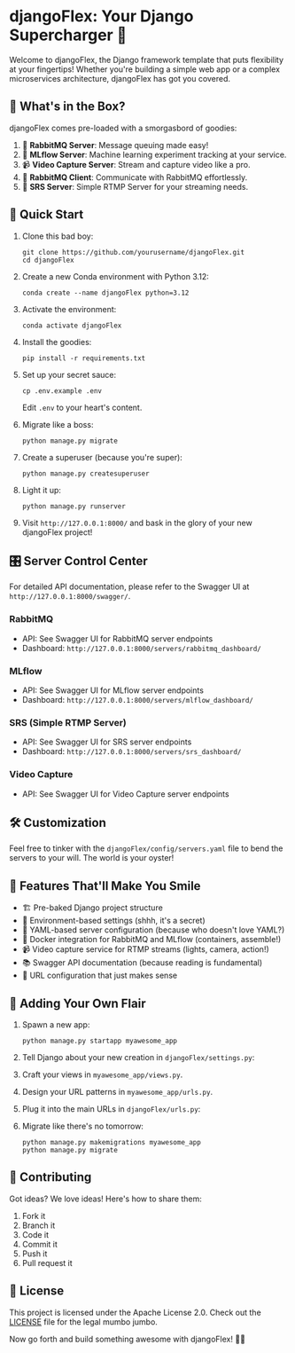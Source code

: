 # djangoFlex: Your Django Supercharger 🚀

Welcome to djangoFlex, the Django framework template that puts flexibility at your fingertips! Whether you're building a simple web app or a complex microservices architecture, djangoFlex has got you covered.

## 🌟 What's in the Box?

djangoFlex comes pre-loaded with a smorgasbord of goodies:

1. 🐰 **RabbitMQ Server**: Message queuing made easy!
2. 🧠 **MLflow Server**: Machine learning experiment tracking at your service.
3. 📹 **Video Capture Server**: Stream and capture video like a pro.
4. 🔌 **RabbitMQ Client**: Communicate with RabbitMQ effortlessly.
5. 🎥 **SRS Server**: Simple RTMP Server for your streaming needs.

## 🚀 Quick Start

1. Clone this bad boy:
   ```
   git clone https://github.com/yourusername/djangoFlex.git
   cd djangoFlex
   ```

2. Create a new Conda environment with Python 3.12:
   ```
   conda create --name djangoFlex python=3.12
   ```

3. Activate the environment:
   ```
   conda activate djangoFlex
   ```

3. Install the goodies:
   ```
   pip install -r requirements.txt
   ```

4. Set up your secret sauce:
   ```
   cp .env.example .env
   ```
   Edit `.env` to your heart's content.

5. Migrate like a boss:
   ```
   python manage.py migrate
   ```

6. Create a superuser (because you're super):
   ```
   python manage.py createsuperuser
   ```

7. Light it up:
   ```
   python manage.py runserver
   ```

8. Visit `http://127.0.0.1:8000/` and bask in the glory of your new djangoFlex project!

## 🎛 Server Control Center

For detailed API documentation, please refer to the Swagger UI at `http://127.0.0.1:8000/swagger/`.

### RabbitMQ
- API: See Swagger UI for RabbitMQ server endpoints
- Dashboard: `http://127.0.0.1:8000/servers/rabbitmq_dashboard/`

### MLflow
- API: See Swagger UI for MLflow server endpoints
- Dashboard: `http://127.0.0.1:8000/servers/mlflow_dashboard/`

### SRS (Simple RTMP Server)
- API: See Swagger UI for SRS server endpoints
- Dashboard: `http://127.0.0.1:8000/servers/srs_dashboard/`

### Video Capture
- API: See Swagger UI for Video Capture server endpoints

## 🛠 Customization

Feel free to tinker with the `djangoFlex/config/servers.yaml` file to bend the servers to your will. The world is your oyster!

## 🌈 Features That'll Make You Smile

- 🏗 Pre-baked Django project structure
- 🔐 Environment-based settings (shhh, it's a secret)
- 📄 YAML-based server configuration (because who doesn't love YAML?)
- 🐳 Docker integration for RabbitMQ and MLflow (containers, assemble!)
- 📹 Video capture service for RTMP streams (lights, camera, action!)
- 📚 Swagger API documentation (because reading is fundamental)
- 🔗 URL configuration that just makes sense

## 🎨 Adding Your Own Flair

1. Spawn a new app:
   ```
   python manage.py startapp myawesome_app
   ```

2. Tell Django about your new creation in `djangoFlex/settings.py`:

3. Craft your views in `myawesome_app/views.py`.

4. Design your URL patterns in `myawesome_app/urls.py`.

5. Plug it into the main URLs in `djangoFlex/urls.py`:

6. Migrate like there's no tomorrow:
   ```
   python manage.py makemigrations myawesome_app
   python manage.py migrate
   ```

## 🤝 Contributing

Got ideas? We love ideas! Here's how to share them:

1. Fork it
2. Branch it
3. Code it
4. Commit it
5. Push it
6. Pull request it

## 📜 License

This project is licensed under the Apache License 2.0. Check out the [LICENSE](LICENSE) file for the legal mumbo jumbo.

Now go forth and build something awesome with djangoFlex! 🚀✨